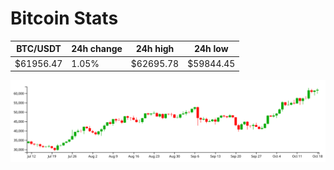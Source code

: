# Bitcoin Stats

BTC/USDT|24h change|24h high|24h low|
|---|---|---|---|
|$61956.47|1.05%|$62695.78|$59844.45|

<img src="./chart.svg">
